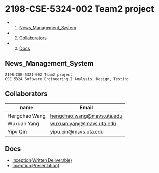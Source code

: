 

# 2198-CSE-5324-002 Team2 project
<!-- vscode-markdown-toc -->
* 1. [News_Management_System](#News_Management_System)
* 2. [Collaborators](#Collaborators)
* 3. [Docs](#Docs)

<!-- vscode-markdown-toc-config
	numbering=true
	autoSave=true
	/vscode-markdown-toc-config -->
<!-- /vscode-markdown-toc -->
##  <a name='News_Management_System'></a>News_Management_System

    2198-CSE-5324-002 Team2 project
    CSE 5324 Software Engineering I Analysis, Design, Testing

##  <a name='Collaborators'></a>Collaborators

name | Email 
-|-
Hengchao Wang | hengchao.wang@mavs.uta.edu 
Wuxuan Yang  | wuxuan.yang@mavs.uta.edu 
Yipu Qin | yipu.qin@mavs.uta.edu 

##  <a name='Docs'></a>Docs
* [Inception(Written Deliverable)](https://docs.google.com/document/d/1Rhmbc3Yms2fX0Om6TTw0Jvc0ZzU6N31lgVby1VVswgM/edit?usp=sharing)<br>
* [Inception(Presentation)](https://docs.google.com/presentation/d/1Ecqu4M4ZMOHqGux18yNNcmOlejBv5U4HIbhzxeJpIPw/edit?usp=sharing)


